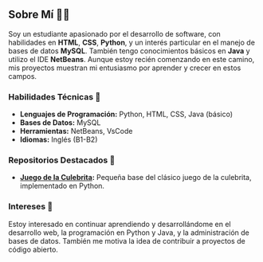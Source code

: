## Sobre Mí 🧑‍🎓

Soy un estudiante apasionado por el desarrollo de software, con habilidades en **HTML**, **CSS**, **Python**, y un interés particular en el manejo de bases de datos **MySQL**. También tengo conocimientos básicos en **Java** y utilizo el IDE **NetBeans**. Aunque estoy recién comenzando en este camino, mis proyectos muestran mi entusiasmo por aprender y crecer en estos campos.

### Habilidades Técnicas 🚀

- **Lenguajes de Programación:** Python, HTML, CSS, Java (básico)
- **Bases de Datos:** MySQL
- **Herramientas:** NetBeans, VsCode
- **Idiomas:** Inglés (B1-B2)

### Repositorios Destacados 🌟

- **[Juego de la Culebrita](https://github.com/CamiloTriana75/Project):** Pequeña base del clásico juego de la culebrita, implementado en Python.

### Intereses 🎯

Estoy interesado en continuar aprendiendo y desarrollándome en el desarrollo web, la programación en Python y Java, y la administración de bases de datos. También me motiva la idea de contribuir a proyectos de código abierto.

